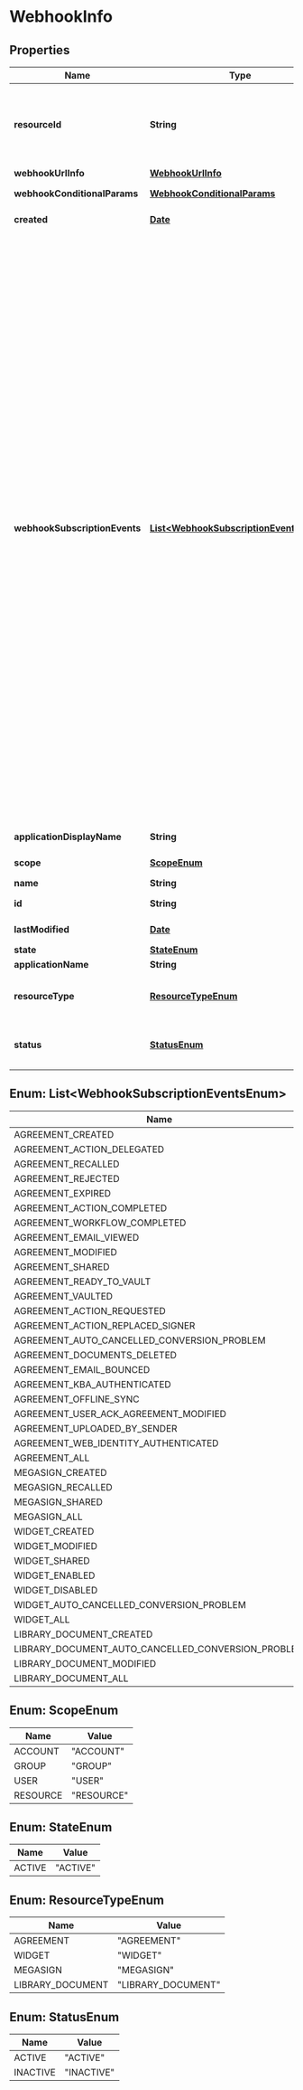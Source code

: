 
# WebhookInfo

## Properties
Name | Type | Description | Notes
------------ | ------------- | ------------- | -------------
**resourceId** | **String** | Id of the resource type for which you want to create webhook. Provide agreementId if webhook needs to be created for an agreement. Similarly, widgetId if webhook needs to be created for a web form, megaSignId if webhook needs to be created for a megaSign and libraryDocumentId if webhook needs to be created for a library document. Need to specify only if scope is &#39;RESOURCE&#39;. Can&#39;t be modified in PUT request |  [optional]
**webhookUrlInfo** | [**WebhookUrlInfo**](WebhookUrlInfo.md) | Info of webhook url |  [optional]
**webhookConditionalParams** | [**WebhookConditionalParams**](WebhookConditionalParams.md) | Conditions which webhook creator can specify for the payload while creating or updating a webhook |  [optional]
**created** | [**Date**](Date.md) | Timestamp when the webhook was created. Will only be returned in GET request. Can&#39;t be modified in PUT request |  [optional]
**webhookSubscriptionEvents** | [**List&lt;WebhookSubscriptionEventsEnum&gt;**](#List&lt;WebhookSubscriptionEventsEnum&gt;) | Determines events for which the webhook is triggered. The possible values are &lt;br&gt; AGREEMENT_CREATED : When an agreement is created &lt;br&gt;, AGREEMENT_ACTION_DELEGATED : When an agreement is delegated &lt;br&gt;, AGREEMENT_RECALLED : When an agreement is recalled &lt;br&gt;, AGREEMENT_REJECTED : When an agreement is rejected &lt;br&gt;, AGREEMENT_EXPIRED : When an agreement expires &lt;br&gt;, AGREEMENT_ACTION_COMPLETED : When an agreement action is completed &lt;br&gt;, AGREEMENT_WORKFLOW_COMPLETED : When an agreement workflow is completed &lt;br&gt;, AGREEMENT_EMAIL_VIEWED : When an agreement&#39;s email is viewed &lt;br&gt;, AGREEMENT_MODIFIED : When an agreement is modified &lt;br&gt;, AGREEMENT_SHARED : When an agreement is shared &lt;br&gt;, AGREEMENT_READY_TO_VAULT : When an agreement is ready to vault &lt;br&gt;, AGREEMENT_VAULTED : When an agreement is vaulted &lt;br&gt;, AGREEMENT_ACTION_REQUESTED : When an agreement action is requested &lt;br&gt;, AGREEMENT_ACTION_REPLACED_SIGNER : When signer is replaced for an agreement &lt;br&gt;, AGREEMENT_AUTO_CANCELLED_CONVERSION_PROBLEM : When an agreement is auto-cancelled due to conversion problem &lt;br&gt;, AGREEMENT_DOCUMENTS_DELETED : When an agreement documents are deleted &lt;br&gt;, AGREEMENT_EMAIL_BOUNCED : When an agreement email gets bounced &lt;br&gt;, AGREEMENT_KBA_AUTHENTICATED : When an agreement KBA is authenticated &lt;br&gt;, AGREEMENT_OFFLINE_SYNC : When an agreement is synced offline &lt;br&gt;, AGREEMENT_USER_ACK_AGREEMENT_MODIFIED : User Acknowledgement when an agreement is modified &lt;br&gt;, AGREEMENT_UPLOADED_BY_SENDER : When an agreement is uploaded by sender &lt;br&gt;, AGREEMENT_WEB_IDENTITY_AUTHENTICATED : When an agreement web identity is authenticated &lt;br&gt;, AGREEMENT_ALL : All the supported agreement events for Webhooks &lt;br&gt;, MEGASIGN_CREATED : When a megaSign is created &lt;br&gt;, MEGASIGN_RECALLED : When a megaSign is recalled &lt;br&gt;, MEGASIGN_SHARED : When a megaSign is shared &lt;br&gt;, MEGASIGN_ALL : All the supported megaSign events for Webhooks &lt;br&gt;, WIDGET_CREATED : When a web form is created &lt;br&gt;, WIDGET_MODIFIED : When a web form is modified &lt;br&gt;, WIDGET_SHARED : When a web form is shared &lt;br&gt;, WIDGET_ENABLED : When a web form is enabled &lt;br&gt;, WIDGET_DISABLED : When a web form is disabled &lt;br&gt;, WIDGET_AUTO_CANCELLED_CONVERSION_PROBLEM : When a web form is auto-cancelled due to conversion problem &lt;br&gt;, WIDGET_ALL : All the supported web form events for Webhooks &lt;br&gt;, LIBRARY_DOCUMENT_CREATED : When a library document  is created &lt;br&gt;, LIBRARY_DOCUMENT_AUTO_CANCELLED_CONVERSION_PROBLEM : When a library document is auto-cancelled due to conversion problem &lt;br&gt;, LIBRARY_DOCUMENT_MODIFIED : When a library document is modified &lt;br&gt;, LIBRARY_DOCUMENT_ALL : All the supported library document  events for Webhooks |  [optional]
**applicationDisplayName** | **String** | The display name of the application through which webhook is created |  [optional]
**scope** | [**ScopeEnum**](#ScopeEnum) | Scope of webhook. Can&#39;t be modified in PUT request. The possible values are ACCOUNT, GROUP, USER or RESOURCE |  [optional]
**name** | **String** | The name of the webhook |  [optional]
**id** | **String** | The unique identifier of the webhook. Will only be returned in GET request. Can&#39;t be modified in PUT request |  [optional]
**lastModified** | [**Date**](Date.md) | Timestamp when the webhook was last updated. Will only be returned in GET request. Can&#39;t be modified in PUT request |  [optional]
**state** | [**StateEnum**](#StateEnum) | The state in which the webhook should be created |  [optional]
**applicationName** | **String** | The name of the application through which webhook is created |  [optional]
**resourceType** | [**ResourceTypeEnum**](#ResourceTypeEnum) | The resource for which you want to create webhook. Need to specify only if scope is &#39;RESOURCE&#39;. Can&#39;t be modified in PUT request. The possible values are AGREEMENT, WIDGET,  MEGASIGN AND LIBRARY_DOCUMENT |  [optional]
**status** | [**StatusEnum**](#StatusEnum) | Status of the webhook. Determines whether the webhook will be actually triggered. Default: ACTIVE, if ACTIVE, this webhook will receive event requests. If INACTIVE, this webhook will not receive event requests. Can&#39;t provide status in POST/PUT requests. |  [optional]


<a name="List<WebhookSubscriptionEventsEnum>"></a>
## Enum: List&lt;WebhookSubscriptionEventsEnum&gt;
Name | Value
---- | -----
AGREEMENT_CREATED | &quot;AGREEMENT_CREATED&quot;
AGREEMENT_ACTION_DELEGATED | &quot;AGREEMENT_ACTION_DELEGATED&quot;
AGREEMENT_RECALLED | &quot;AGREEMENT_RECALLED&quot;
AGREEMENT_REJECTED | &quot;AGREEMENT_REJECTED&quot;
AGREEMENT_EXPIRED | &quot;AGREEMENT_EXPIRED&quot;
AGREEMENT_ACTION_COMPLETED | &quot;AGREEMENT_ACTION_COMPLETED&quot;
AGREEMENT_WORKFLOW_COMPLETED | &quot;AGREEMENT_WORKFLOW_COMPLETED&quot;
AGREEMENT_EMAIL_VIEWED | &quot;AGREEMENT_EMAIL_VIEWED&quot;
AGREEMENT_MODIFIED | &quot;AGREEMENT_MODIFIED&quot;
AGREEMENT_SHARED | &quot;AGREEMENT_SHARED&quot;
AGREEMENT_READY_TO_VAULT | &quot;AGREEMENT_READY_TO_VAULT&quot;
AGREEMENT_VAULTED | &quot;AGREEMENT_VAULTED&quot;
AGREEMENT_ACTION_REQUESTED | &quot;AGREEMENT_ACTION_REQUESTED&quot;
AGREEMENT_ACTION_REPLACED_SIGNER | &quot;AGREEMENT_ACTION_REPLACED_SIGNER&quot;
AGREEMENT_AUTO_CANCELLED_CONVERSION_PROBLEM | &quot;AGREEMENT_AUTO_CANCELLED_CONVERSION_PROBLEM&quot;
AGREEMENT_DOCUMENTS_DELETED | &quot;AGREEMENT_DOCUMENTS_DELETED&quot;
AGREEMENT_EMAIL_BOUNCED | &quot;AGREEMENT_EMAIL_BOUNCED&quot;
AGREEMENT_KBA_AUTHENTICATED | &quot;AGREEMENT_KBA_AUTHENTICATED&quot;
AGREEMENT_OFFLINE_SYNC | &quot;AGREEMENT_OFFLINE_SYNC&quot;
AGREEMENT_USER_ACK_AGREEMENT_MODIFIED | &quot;AGREEMENT_USER_ACK_AGREEMENT_MODIFIED&quot;
AGREEMENT_UPLOADED_BY_SENDER | &quot;AGREEMENT_UPLOADED_BY_SENDER&quot;
AGREEMENT_WEB_IDENTITY_AUTHENTICATED | &quot;AGREEMENT_WEB_IDENTITY_AUTHENTICATED&quot;
AGREEMENT_ALL | &quot;AGREEMENT_ALL&quot;
MEGASIGN_CREATED | &quot;MEGASIGN_CREATED&quot;
MEGASIGN_RECALLED | &quot;MEGASIGN_RECALLED&quot;
MEGASIGN_SHARED | &quot;MEGASIGN_SHARED&quot;
MEGASIGN_ALL | &quot;MEGASIGN_ALL&quot;
WIDGET_CREATED | &quot;WIDGET_CREATED&quot;
WIDGET_MODIFIED | &quot;WIDGET_MODIFIED&quot;
WIDGET_SHARED | &quot;WIDGET_SHARED&quot;
WIDGET_ENABLED | &quot;WIDGET_ENABLED&quot;
WIDGET_DISABLED | &quot;WIDGET_DISABLED&quot;
WIDGET_AUTO_CANCELLED_CONVERSION_PROBLEM | &quot;WIDGET_AUTO_CANCELLED_CONVERSION_PROBLEM&quot;
WIDGET_ALL | &quot;WIDGET_ALL&quot;
LIBRARY_DOCUMENT_CREATED | &quot;LIBRARY_DOCUMENT_CREATED&quot;
LIBRARY_DOCUMENT_AUTO_CANCELLED_CONVERSION_PROBLEM | &quot;LIBRARY_DOCUMENT_AUTO_CANCELLED_CONVERSION_PROBLEM&quot;
LIBRARY_DOCUMENT_MODIFIED | &quot;LIBRARY_DOCUMENT_MODIFIED&quot;
LIBRARY_DOCUMENT_ALL | &quot;LIBRARY_DOCUMENT_ALL&quot;


<a name="ScopeEnum"></a>
## Enum: ScopeEnum
Name | Value
---- | -----
ACCOUNT | &quot;ACCOUNT&quot;
GROUP | &quot;GROUP&quot;
USER | &quot;USER&quot;
RESOURCE | &quot;RESOURCE&quot;


<a name="StateEnum"></a>
## Enum: StateEnum
Name | Value
---- | -----
ACTIVE | &quot;ACTIVE&quot;


<a name="ResourceTypeEnum"></a>
## Enum: ResourceTypeEnum
Name | Value
---- | -----
AGREEMENT | &quot;AGREEMENT&quot;
WIDGET | &quot;WIDGET&quot;
MEGASIGN | &quot;MEGASIGN&quot;
LIBRARY_DOCUMENT | &quot;LIBRARY_DOCUMENT&quot;


<a name="StatusEnum"></a>
## Enum: StatusEnum
Name | Value
---- | -----
ACTIVE | &quot;ACTIVE&quot;
INACTIVE | &quot;INACTIVE&quot;



